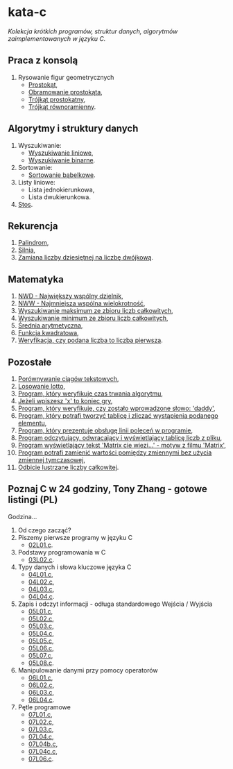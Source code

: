 # kata-c
_Kolekcja krótkich programów, struktur danych, algorytmów zaimplementowanych w języku C._

Praca z konsolą
---------------

1. Rysowanie figur geometrycznych
    * [Prostokąt](/console/print_rectangle.c),
    * [Obramowanie prostokąta](/console/print_rectangle_with_border.c),
    * [Trójkąt prostokątny](/console/print_triangle_rectangular.c),
    * [Trójkąt równoramienny](/console/print_triangle_isosceles.c).

Algorytmy i struktury danych
----------------------------

1. Wyszukiwanie:
    * [Wyszukiwanie liniowe](/algorithms/search_line.c),
    * [Wyszukiwanie binarne](/algorithms/search_binary.c).
2. Sortowanie:
    * [Sortowanie bąbelkowe](/algorithms/bubble_sort.c).
3. Listy liniowe:
    * Lista jednokierunkowa,
    * Lista dwukierunkowa.
4. [Stos](/algorithms/stack/stack.c).

Rekurencja
----------

1. [Palindrom](/recursion/palindrome.c),
2. [Silnia](/recursion/factorial.c),
3. [Zamiana liczby dziesiętnej na liczbę dwójkową](/recursion/conver_to_binary.c).

Matematyka
----------

1. [NWD - Największy wspólny dzielnik](/math/nwd.c),
2. [NWW - Najmniejsza wspólna wielokrotność](/math/nww.c),
3. [Wyszukiwanie maksimum ze zbioru liczb całkowitych](/math/max.c),
4. [Wyszukiwanie minimum ze zbioru liczb całkowitych](/math/min.c),
5. [Średnia arytmetyczna](/math/average.c),
6. [Funkcja kwadratowa](/math/quadratic_function/quadratic_function.c),
7. [Weryfikacja, czy podana liczba to liczba pierwsza](/math/prime.c).

Pozostałe
---------

01. [Porównywanie ciągów tekstowych](/other/string_compare.c),
02. [Losowanie lotto](/other/lottery.c),
03. [Program, który weryfikuje czas trwania algorytmu](/other/algorithm_duration.c),
04. [Jeżeli wpiszesz 'x' to koniec gry](/other/x_terminate_program.c),
05. [Program, który weryfikuje, czy zostało wprowadzone słowo: 'daddy'](/other/daddy.c),
06. [Program, który potrafi tworzyć tablicę i zliczać wystąpienia podanego elementu](/other/tables.c),
07. [Program, który prezentuje obsługę linii poleceń w programie](/other/command_line.c),
08. [Program odczytujący, odwracający i wyświetlający tablicę liczb z pliku](/other/tables02.c),
09. [Program wyświetlający tekst 'Matrix cie wiezi...' - motyw z filmu 'Matrix'](/other/matrix_movie.c),
10. [Program potrafi zamienić wartości pomiędzy zmiennymi bez użycia zmiennej tymczasowej](/other/swap.c),
11. [Odbicie lustrzane liczby całkowitej](/other/mirror.c).

Poznaj C w 24 godziny, Tony Zhang - gotowe listingi (PL)
--------------------------------------------------------

Godzina...

01. Od czego zacząć?
02. Piszemy pierwsze programy w języku C
    + [02L01.c](./c-in-24h/02H/02L01.c).
03. Podstawy programowania w C
    + [03L02.c](./c-in-24h/03H/03L02.c).
04. Typy danych i słowa kluczowe języka C
    + [04L01.c](./c-in-24h/04H/04L01.c),
    + [04L02.c](./c-in-24h/04H/04L02.c),
    + [04L03.c](./c-in-24h/04H/04L03.c),
    + [04L04.c](./c-in-24h/04H/04L04.c).
05. Zapis i odczyt informacji - odługa standardowego Wejścia / Wyjścia
    + [05L01.c](./c-in-24h/05H/05L01.c),
    + [05L02.c](./c-in-24h/05H/05L02.c),
    + [05L03.c](./c-in-24h/05H/05L03.c),
    + [05L04.c](./c-in-24h/05H/05L04.c),
    + [05L05.c](./c-in-24h/05H/05L05.c),
    + [05L06.c](./c-in-24h/05H/05L06.c),
    + [05L07.c](./c-in-24h/05H/05L07.c),
    + [05L08.c](./c-in-24h/05H/05L08.c).
06. Manipulowanie danymi przy pomocy operatorów
    + [06L01.c](./c-in-24h/06H/06L01.c),
    + [06L02.c](./c-in-24h/06H/06L02.c),
    + [06L03.c](./c-in-24h/06H/06L03.c),
    + [06L04.c](./c-in-24h/06H/06L04.c).
07. Pętle programowe
    + [07L01.c](./c-in-24h/07H/07L01.c),
    + [07L02.c](./c-in-24h/07H/07L02.c),
    + [07L03.c](./c-in-24h/07H/07L03.c),
    + [07L04.c](./c-in-24h/07H/07L04.c),
    + [07L04b.c](./c-in-24h/07H/07L04b.c),
    + [07L04c.c](./c-in-24h/07H/07L04c.c),
    + [07L06.c](./c-in-24h/07H/07L06.c).